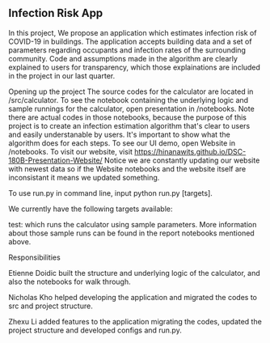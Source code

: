 ## Infection Risk App
In this project, We propose an application which estimates infection risk of COVID-19 in buildings. The application accepts building data and a set of parameters regarding occupants and infection rates of the surrounding community. Code and assumptions made in the algorithm are clearly explained to users for transparency, which those explainations are included in the project in our last quarter. 

Opening up the project
The source codes for the calculator are located in /src/calculator. To see the notebook containing the underlying logic and sample runnings for the calculator, open presentation in /notebooks. Note there are actual codes in those notebooks, because the purpose of this project is to create an infection estimation algorithm that's clear to users and easily understanable by users. It's important to show what the algorithm does for each steps. To see our UI demo, open Website in /notebooks. To visit our website, visit https://hinanawits.github.io/DSC-180B-Presentation-Website/ Notice we are constantly updating our website with newest data so if the Website notebooks and the website itself are inconsistant it means we updated something. 

To use run.py in command line, input python run.py [targets].

We currently have the following targets available:

test: which runs the calculator using sample parameters.
More information about those sample runs can be found in the report notebooks mentioned above.

Responsibilities

Etienne Doidic built the structure and underlying logic of the calculator, and also the notebooks for walk through.

Nicholas Kho helped developing the application and migrated the codes to src and project structure.

Zhexu Li added features to the application migrating the codes, updated the project structure and developed configs and run.py.
